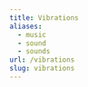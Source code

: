 ```yaml
---
title: Vibrations
aliases:
  - music
  - sound
  - sounds
url: /vibrations
slug: vibrations
---
```

